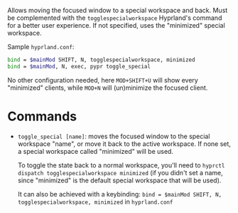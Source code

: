 Allows moving the focused window to a special workspace and back. Must be complemented with the `togglespecialworkspace` Hyprland's command for a better user experience.
If not specified, uses the "minimized" special workspace.

Sample `hyprland.conf`:

```bash
bind = $mainMod SHIFT, N, togglespecialworkspace, minimized
bind = $mainMod, N, exec, pypr toggle_special
```

No other configuration needed, here `MOD+SHIFT+U` will show every "minimized" clients, while `MOD+N` will (un)minimize the focused client.

# Commands

- `toggle_special [name]`: moves the focused window to the special workspace "name", or move it back to the active workspace.
    If none set, a special workspace called "minimized" will be used.

    To toggle the state back to a normal workspace, you'll need to `hyprctl dispatch togglespecialworkspace minimized` (if you didn't set a name, since "minimized" is the default special workspace that will be used).

    It can also be achieved with a keybinding: `bind = $mainMod SHIFT, N, togglespecialworkspace, minimized` in `hyprland.conf`

